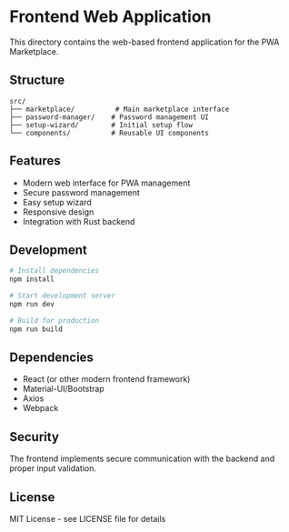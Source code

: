 # Frontend Web Application

This directory contains the web-based frontend application for the PWA Marketplace.

## Structure

```
src/
├── marketplace/          # Main marketplace interface
├── password-manager/    # Password management UI
├── setup-wizard/        # Initial setup flow
└── components/          # Reusable UI components
```

## Features

- Modern web interface for PWA management
- Secure password management
- Easy setup wizard
- Responsive design
- Integration with Rust backend

## Development

```bash
# Install dependencies
npm install

# Start development server
npm run dev

# Build for production
npm run build
```

## Dependencies

- React (or other modern frontend framework)
- Material-UI/Bootstrap
- Axios
- Webpack

## Security

The frontend implements secure communication with the backend and proper input validation.

## License

MIT License - see LICENSE file for details
